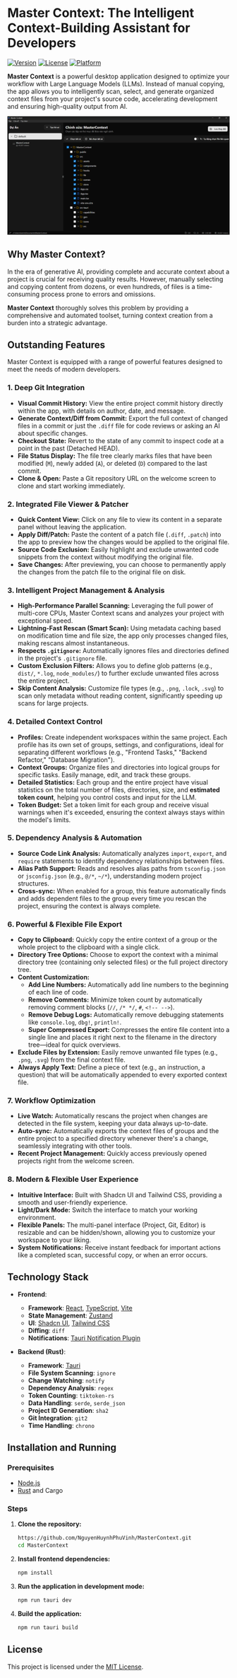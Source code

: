 # Master Context: The Intelligent Context-Building Assistant for Developers

[![Version](https://img.shields.io/badge/version-0.1.4-blue.svg)](src-tauri/tauri.conf.json)
[![License](https://img.shields.io/badge/license-MIT-green.svg)](LICENSE)
[![Platform](https://img.shields.io/badge/platform-Windows%20%7C%20macOS%20%7C%20Linux-lightgrey.svg)](https://tauri.app)

**Master Context** is a powerful desktop application designed to optimize your workflow with Large Language Models (LLMs). Instead of manual copying, the app allows you to intelligently scan, select, and generate organized context files from your project's source code, accelerating development and ensuring high-quality output from AI.

![Master Context Interface](public/screenshot.png) <!-- A new screenshot with the multi-panel interface is needed -->

## Why Master Context?

In the era of generative AI, providing complete and accurate context about a project is crucial for receiving quality results. However, manually selecting and copying content from dozens, or even hundreds, of files is a time-consuming process prone to errors and omissions.

**Master Context** thoroughly solves this problem by providing a comprehensive and automated toolset, turning context creation from a burden into a strategic advantage.

## Outstanding Features

Master Context is equipped with a range of powerful features designed to meet the needs of modern developers.

### 1. Deep Git Integration

- **Visual Commit History:** View the entire project commit history directly within the app, with details on author, date, and message.
- **Generate Context/Diff from Commit:** Export the full context of changed files in a commit or just the `.diff` file for code reviews or asking an AI about specific changes.
- **Checkout State:** Revert to the state of any commit to inspect code at a point in the past (Detached HEAD).
- **File Status Display:** The file tree clearly marks files that have been modified (`M`), newly added (`A`), or deleted (`D`) compared to the last commit.
- **Clone & Open:** Paste a Git repository URL on the welcome screen to clone and start working immediately.

### 2. Integrated File Viewer & Patcher

- **Quick Content View:** Click on any file to view its content in a separate panel without leaving the application.
- **Apply Diff/Patch:** Paste the content of a patch file (`.diff`, `.patch`) into the app to preview how the changes would be applied to the original file.
- **Source Code Exclusion:** Easily highlight and exclude unwanted code snippets from the context without modifying the original file.
- **Save Changes:** After previewing, you can choose to permanently apply the changes from the patch file to the original file on disk.

### 3. Intelligent Project Management & Analysis

- **High-Performance Parallel Scanning:** Leveraging the full power of multi-core CPUs, Master Context scans and analyzes your project with exceptional speed.
- **Lightning-Fast Rescan (Smart Scan):** Using metadata caching based on modification time and file size, the app only processes changed files, making rescans almost instantaneous.
- **Respects `.gitignore`:** Automatically ignores files and directories defined in the project's `.gitignore` file.
- **Custom Exclusion Filters:** Allows you to define glob patterns (e.g., `dist/`, `*.log`, `node_modules/`) to further exclude unwanted files across the entire project.
- **Skip Content Analysis:** Customize file types (e.g., `.png`, `.lock`, `.svg`) to scan only metadata without reading content, significantly speeding up scans for large projects.

### 4. Detailed Context Control

- **Profiles:** Create independent workspaces within the same project. Each profile has its own set of groups, settings, and configurations, ideal for separating different workflows (e.g., "Frontend Tasks," "Backend Refactor," "Database Migration").
- **Context Groups:** Organize files and directories into logical groups for specific tasks. Easily manage, edit, and track these groups.
- **Detailed Statistics:** Each group and the entire project have visual statistics on the total number of files, directories, size, and **estimated token count**, helping you control costs and input for the LLM.
- **Token Budget:** Set a token limit for each group and receive visual warnings when it's exceeded, ensuring the context always stays within the model's limits.

### 5. Dependency Analysis & Automation

- **Source Code Link Analysis:** Automatically analyzes `import`, `export`, and `require` statements to identify dependency relationships between files.
- **Alias Path Support:** Reads and resolves alias paths from `tsconfig.json` or `jsconfig.json` (e.g., `@/*`, `~/*`), understanding modern project structures.
- **Cross-sync:** When enabled for a group, this feature automatically finds and adds dependent files to the group every time you rescan the project, ensuring the context is always complete.

### 6. Powerful & Flexible File Export

- **Copy to Clipboard:** Quickly copy the entire context of a group or the whole project to the clipboard with a single click.
- **Directory Tree Options:** Choose to export the context with a minimal directory tree (containing only selected files) or the full project directory tree.
- **Content Customization:**
  - **Add Line Numbers:** Automatically add line numbers to the beginning of each line of code.
  - **Remove Comments:** Minimize token count by automatically removing comment blocks (`//`, `/* */`, `#`, `<!-- -->`).
  - **Remove Debug Logs:** Automatically remove debugging statements like `console.log`, `dbg!`, `println!`.
  - **Super Compressed Export:** Compresses the entire file content into a single line and places it right next to the filename in the directory tree—ideal for quick overviews.
- **Exclude Files by Extension:** Easily remove unwanted file types (e.g., `.png`, `.svg`) from the final context file.
- **Always Apply Text:** Define a piece of text (e.g., an instruction, a question) that will be automatically appended to every exported context file.

### 7. Workflow Optimization

- **Live Watch:** Automatically rescans the project when changes are detected in the file system, keeping your data always up-to-date.
- **Auto-sync:** Automatically exports the context files of groups and the entire project to a specified directory whenever there's a change, seamlessly integrating with other tools.
- **Recent Project Management:** Quickly access previously opened projects right from the welcome screen.

### 8. Modern & Flexible User Experience

- **Intuitive Interface:** Built with Shadcn UI and Tailwind CSS, providing a smooth and user-friendly experience.
- **Light/Dark Mode:** Switch the interface to match your working environment.
- **Flexible Panels:** The multi-panel interface (Project, Git, Editor) is resizable and can be hidden/shown, allowing you to customize your workspace to your liking.
- **System Notifications:** Receive instant feedback for important actions like a completed scan, successful copy, or when an error occurs.

## Technology Stack

- **Frontend**:

  - **Framework**: [React](https://reactjs.org/), [TypeScript](https://www.typescriptlang.org/), [Vite](https://vitejs.dev/)
  - **State Management**: [Zustand](https://github.com/pmndrs/zustand)
  - **UI**: [Shadcn UI](https://ui.shadcn.com/), [Tailwind CSS](https://tailwindcss.com/)
  - **Diffing**: `diff`
  - **Notifications**: [Tauri Notification Plugin](https://tauri.app/v1/api/js/plugins/notification/)

- **Backend (Rust)**:
  - **Framework**: [Tauri](https://tauri.app/)
  - **File System Scanning**: `ignore`
  - **Change Watching**: `notify`
  - **Dependency Analysis**: `regex`
  - **Token Counting**: `tiktoken-rs`
  - **Data Handling**: `serde`, `serde_json`
  - **Project ID Generation**: `sha2`
  - **Git Integration**: `git2`
  - **Time Handling**: `chrono`

## Installation and Running

### Prerequisites

- [Node.js](https://nodejs.org/)
- [Rust](https://www.rust-lang.org/tools/install) and Cargo

### Steps

1.  **Clone the repository:**

    ```bash
    https://github.com/NguyenHuynhPhuVinh/MasterContext.git
    cd MasterContext
    ```

2.  **Install frontend dependencies:**

    ```bash
    npm install
    ```

3.  **Run the application in development mode:**

    ```bash
    npm run tauri dev
    ```

4.  **Build the application:**
    ```bash
    npm run tauri build
    ```

## License

This project is licensed under the [MIT License](LICENSE).
